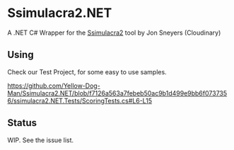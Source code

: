# Ssimulacra2.NET

A .NET C# Wrapper for the [Ssimulacra2](https://github.com/cloudinary/ssimulacra2) tool by Jon Sneyers (Cloudinary)

## Using

Check our Test Project, for some easy to use samples.

https://github.com/Yellow-Dog-Man/Ssimulacra2.NET/blob/f7126a563a7febeb50ac9b1d499e9bb6f0737356/ssimulacra2.NET.Tests/ScoringTests.cs#L6-L15

## Status

WIP. See the issue list.

